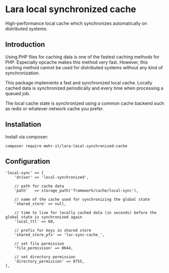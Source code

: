 # Lara local synchronized cache
High-performance local cache which synchronizes automatically
on distributed systems.

## Introduction
Using PHP files for caching data is one of the fastest caching
methods for PHP. Especially opcache makes this method
very fast. However, this caching method cannot be used for
distributed systems without any kind of synchronization.

This package implements a fast and synchronized local cache.
Locally cached data is synchronized periodically and every 
time when processing a queued job.

The local cache state is synchronized using a common cache
backend such as redis or whatever network cache you prefer.

## Installation

Install via composer:

    composer require mehr-it/lara-local-synchronized-cache

## Configuration

    'local-sync' => [
        'driver' => 'local-synchronized',

        // path for cache data
        'path'   => storage_path('framework/cache/local-sync'),

        // name of the cache used for synchronizing the global state
        'shared_store' => null,

        // time to live for locally cached data (in seconds) before the global state is synchronized again 
        'local_ttl' => 60,

        // prefix for keys in shared store
        'shared_store_pfx' => 'loc-sync-cache_',

        // set file permission
        'file_permission' => 0644,

        // set directory permission
        'directory_permission' => 0755,
    ],
